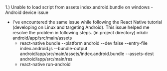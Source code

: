 1.) Unable to load script from assets index.android.bundle on windows - Android device issue

-	I've encountered the same issue while following the React Native tutorial (developing on Linux and targeting Android).
	This issue helped me resolve the problem in following steps.
	(in project directory) mkdir android/app/src/main/assets
	- react-native bundle --platform android --dev false --entry-file index.android.js --bundle-output android/app/src/main/assets/index.android.bundle --assets-dest android/app/src/main/res
	- react-native run-android
